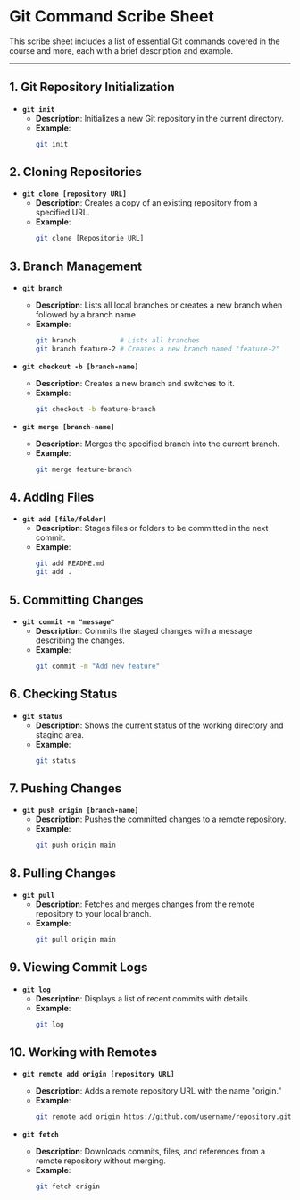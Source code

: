 # Git Command Scribe Sheet

This scribe sheet includes a list of essential Git commands covered in the course and more, each with a brief description and example.

---

## 1. Git Repository Initialization

- **`git init`**
  - **Description**: Initializes a new Git repository in the current directory.
  - **Example**:
    ```bash
    git init
    ```

## 2. Cloning Repositories

- **`git clone [repository URL]`**
  - **Description**: Creates a copy of an existing repository from a specified URL.
  - **Example**:
    ```bash
    git clone [Repositorie URL]
    ```

## 3. Branch Management

- **`git branch`**

  - **Description**: Lists all local branches or creates a new branch when followed by a branch name.
  - **Example**:
    ```bash
    git branch           # Lists all branches
    git branch feature-2 # Creates a new branch named "feature-2"
    ```

- **`git checkout -b [branch-name]`**

  - **Description**: Creates a new branch and switches to it.
  - **Example**:
    ```bash
    git checkout -b feature-branch
    ```

- **`git merge [branch-name]`**
  - **Description**: Merges the specified branch into the current branch.
  - **Example**:
    ```bash
    git merge feature-branch
    ```

## 4. Adding Files

- **`git add [file/folder]`**
  - **Description**: Stages files or folders to be committed in the next commit.
  - **Example**:
    ```bash
    git add README.md
    git add .
    ```

## 5. Committing Changes

- **`git commit -m "message"`**
  - **Description**: Commits the staged changes with a message describing the changes.
  - **Example**:
    ```bash
    git commit -m "Add new feature"
    ```

## 6. Checking Status

- **`git status`**
  - **Description**: Shows the current status of the working directory and staging area.
  - **Example**:
    ```bash
    git status
    ```

## 7. Pushing Changes

- **`git push origin [branch-name]`**
  - **Description**: Pushes the committed changes to a remote repository.
  - **Example**:
    ```bash
    git push origin main
    ```

## 8. Pulling Changes

- **`git pull`**
  - **Description**: Fetches and merges changes from the remote repository to your local branch.
  - **Example**:
    ```bash
    git pull origin main
    ```

## 9. Viewing Commit Logs

- **`git log`**
  - **Description**: Displays a list of recent commits with details.
  - **Example**:
    ```bash
    git log
    ```

## 10. Working with Remotes

- **`git remote add origin [repository URL]`**

  - **Description**: Adds a remote repository URL with the name "origin."
  - **Example**:
    ```bash
    git remote add origin https://github.com/username/repository.git
    ```

- **`git fetch`**
  - **Description**: Downloads commits, files, and references from a remote repository without merging.
  - **Example**:
    ```bash
    git fetch origin
    ```

